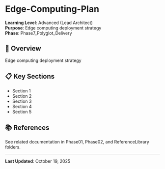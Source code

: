 # Edge-Computing-Plan

**Learning Level**: Advanced (Lead Architect)  
**Purpose**: Edge computing deployment strategy  
**Phase**: Phase7_Polyglot_Delivery

## 🎯 Overview

Edge computing deployment strategy

## 📋 Key Sections

- Section 1
- Section 2
- Section 3
- Section 4
- Section 5

## 📚 References

See related documentation in Phase01, Phase02, and ReferenceLibrary folders.

---

**Last Updated**: October 19, 2025
